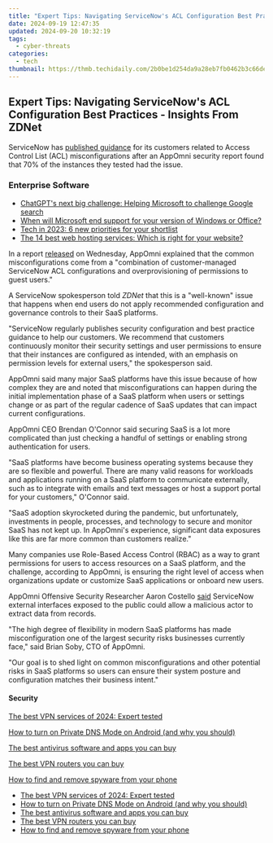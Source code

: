 ```yaml
---
title: "Expert Tips: Navigating ServiceNow's ACL Configuration Best Practices - Insights From ZDNet"
date: 2024-09-19 12:47:35
updated: 2024-09-20 10:32:19
tags:
  - cyber-threats
categories:
  - tech
thumbnail: https://thmb.techidaily.com/2b0be1d254da9a28eb7fb0462b3c66de235332cf8b2fab4ba3941b84a9d75cac.jpg
---
```


## Expert Tips: Navigating ServiceNow's ACL Configuration Best Practices - Insights From ZDNet

ServiceNow has [published guidance](https://support.servicenow.com/kb?id=kb%5Farticle%5Fview&sysparm%5Farticle=KB1095978) for its customers related to Access Control List (ACL) misconfigurations after an AppOmni security report found that 70% of the instances they tested had the issue. 

### Enterprise Software

* [ChatGPT's next big challenge: Helping Microsoft to challenge Google search](https://www.zdnet.com/article/chatgpts-next-big-challenge-helping-microsoft-to-challenge-google-search/)
* [When will Microsoft end support for your version of Windows or Office?](https://www.zdnet.com/article/when-will-microsoft-pull-the-plug-on-your-version-of-windows-or-office/)
* [Tech in 2023: 6 new priorities for your shortlist](https://www.zdnet.com/article/tech-in-2023-6-new-priorities-for-your-shortlist/)
* [The 14 best web hosting services: Which is right for your website?](https://www.zdnet.com/article/best-web-hosting/)

In a report [released](https://www.businesswire.com/news/home/20220309005387/en/Major-Security-Misconfiguration-Impacting-ServiceNow-Instances-Discovered) on Wednesday, AppOmni explained that the common misconfigurations come from a "combination of customer-managed ServiceNow ACL configurations and overprovisioning of permissions to guest users."

A ServiceNow spokesperson told _ZDNet_ that this is a "well-known" issue that happens when end users do not apply recommended configuration and governance controls to their SaaS platforms. 

"ServiceNow regularly publishes security configuration and best practice guidance to help our customers. We recommend that customers continuously monitor their security settings and user permissions to ensure that their instances are configured as intended, with an emphasis on permission levels for external users," the spokesperson said. 

AppOmni said many major SaaS platforms have this issue because of how complex they are and noted that misconfigurations can happen during the initial implementation phase of a SaaS platform when users or settings change or as part of the regular cadence of SaaS updates that can impact current configurations.

AppOmni CEO Brendan O'Connor said securing SaaS is a lot more complicated than just checking a handful of settings or enabling strong authentication for users.

"SaaS platforms have become business operating systems because they are so flexible and powerful. There are many valid reasons for workloads and applications running on a SaaS platform to communicate externally, such as to integrate with emails and text messages or host a support portal for your customers," O'Connor said. 

"SaaS adoption skyrocketed during the pandemic, but unfortunately, investments in people, processes, and technology to secure and monitor SaaS has not kept up. In AppOmni's experience, significant data exposures like this are far more common than customers realize."

Many companies use Role-Based Access Control (RBAC) as a way to grant permissions for users to access resources on a SaaS platform, and the challenge, according to AppOmni, is ensuring the right level of access when organizations update or customize SaaS applications or onboard new users. 

AppOmni Offensive Security Researcher Aaron Costello [said](https://cts.businesswire.com/ct/CT?id=smartlink&url=https%3A%2F%2Fappomni.com%2Fresources%2Faolabs%2Fappomni-discovers-security-misconfiguration-impacting-servicenow%2F&esheet=52592254&newsitemid=20220309005387&lan=en-US&anchor=AO+Labs+Technical+Paper&index=2&md5=3efcbc07e73220a4ae089d667c23ff83) ServiceNow external interfaces exposed to the public could allow a malicious actor to extract data from records.

"The high degree of flexibility in modern SaaS platforms has made misconfiguration one of the largest security risks businesses currently face," said Brian Soby, CTO of AppOmni.

"Our goal is to shed light on common misconfigurations and other potential risks in SaaS platforms so users can ensure their system posture and configuration matches their business intent."

#### Security

[The best VPN services of 2024: Expert tested](https://www.zdnet.com/article/best-vpn/ "The best VPN services of 2024: Expert tested")

[How to turn on Private DNS Mode on Android (and why you should)](https://www.zdnet.com/article/how-to-turn-on-private-dns-mode-on-android-and-why-you-should/ "How to turn on Private DNS Mode on Android (and why you should)")

[The best antivirus software and apps you can buy](https://www.zdnet.com/article/best-antivirus/ "The best antivirus software and apps you can buy")

[The best VPN routers you can buy](https://www.zdnet.com/article/best-vpn-router/ "The best VPN routers you can buy")

[How to find and remove spyware from your phone](https://www.zdnet.com/article/how-to-find-and-remove-spyware-from-your-phone/ "How to find and remove spyware from your phone")

* [The best VPN services of 2024: Expert tested](https://www.zdnet.com/article/best-vpn/ "The best VPN services of 2024: Expert tested")
* [How to turn on Private DNS Mode on Android (and why you should)](https://www.zdnet.com/article/how-to-turn-on-private-dns-mode-on-android-and-why-you-should/ "How to turn on Private DNS Mode on Android (and why you should)")
* [The best antivirus software and apps you can buy](https://www.zdnet.com/article/best-antivirus/ "The best antivirus software and apps you can buy")
* [The best VPN routers you can buy](https://www.zdnet.com/article/best-vpn-router/ "The best VPN routers you can buy")
* [How to find and remove spyware from your phone](https://www.zdnet.com/article/how-to-find-and-remove-spyware-from-your-phone/ "How to find and remove spyware from your phone")

<ins class="adsbygoogle"
     style="display:block"
     data-ad-format="autorelaxed"
     data-ad-client="ca-pub-7571918770474297"
     data-ad-slot="1223367746"></ins>



<ins class="adsbygoogle"
     style="display:block"
     data-ad-client="ca-pub-7571918770474297"
     data-ad-slot="8358498916"
     data-ad-format="auto"
     data-full-width-responsive="true"></ins>
